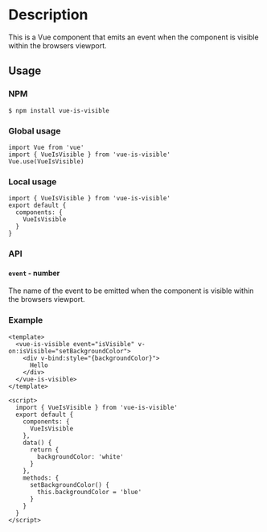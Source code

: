 # Description
This is a Vue component that emits an event when the component is visible within the browsers viewport.


## Usage

### NPM

```
$ npm install vue-is-visible
```

### Global usage

```
import Vue from 'vue'
import { VueIsVisible } from 'vue-is-visible'
Vue.use(VueIsVisible)
```

### Local usage

```
import { VueIsVisible } from 'vue-is-visible'
export default {
  components: {
    VueIsVisible
  }
}
```


### API


#### `event` - number

The name of the event to be emitted when the component is visible within the browsers viewport.


### Example

```
<template>
  <vue-is-visible event="isVisible" v-on:isVisible="setBackgroundColor">
    <div v-bind:style="{backgroundColor}">
      Hello
    </div>
  </vue-is-visible>
</template>
```

```
<script>
  import { VueIsVisible } from 'vue-is-visible'
  export default {
    components: {
      VueIsVisible
    },
    data() {
      return {
        backgroundColor: 'white'
      }
    },
    methods: {
      setBackgroundColor() {
        this.backgroundColor = 'blue'
      }
    }
  }
</script>
```
